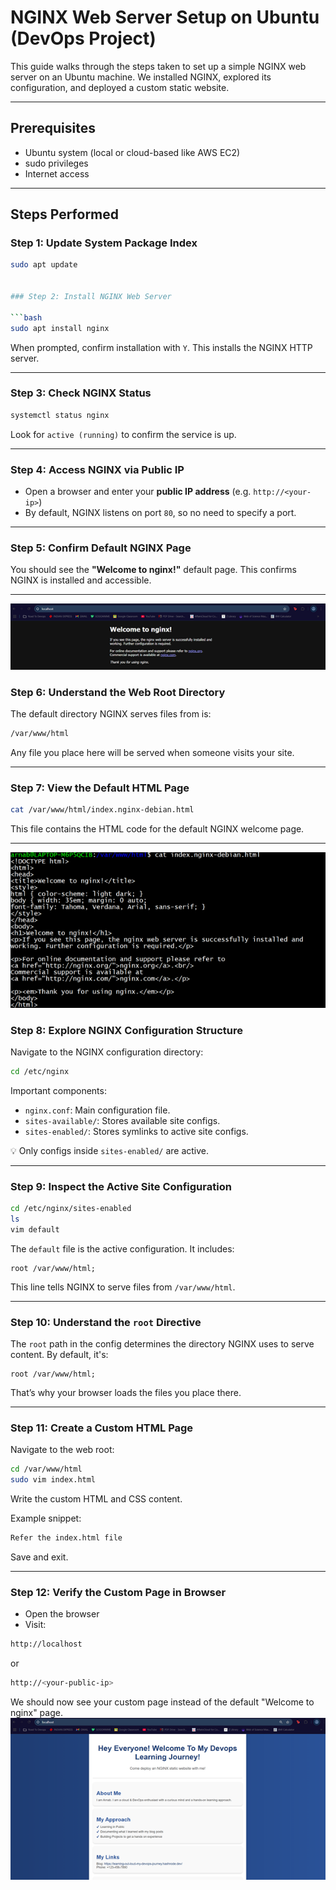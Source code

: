 # NGINX Web Server Setup on Ubuntu (DevOps Project)

This guide walks through the steps taken to set up a simple NGINX web server on an Ubuntu machine. We installed NGINX, explored its configuration, and deployed a custom static website.

---

## Prerequisites

- Ubuntu system (local or cloud-based like AWS EC2)
- sudo privileges
- Internet access

---

## Steps Performed

### Step 1: Update System Package Index

```bash
sudo apt update


### Step 2: Install NGINX Web Server

```bash
sudo apt install nginx
```

When prompted, confirm installation with `Y`. This installs the NGINX HTTP server.

---

### Step 3: Check NGINX Status

```bash
systemctl status nginx
```

Look for `active (running)` to confirm the service is up.

---

### Step 4: Access NGINX via Public IP

* Open a browser and enter your **public IP address** (e.g. `http://<your-ip>`)
* By default, NGINX listens on port `80`, so no need to specify a port.

---

### Step 5: Confirm Default NGINX Page

You should see the **"Welcome to nginx!"** default page.
This confirms NGINX is installed and accessible.

---
![alt text](image-2.png)

### Step 6: Understand the Web Root Directory

The default directory NGINX serves files from is:

```bash
/var/www/html
```

Any file you place here will be served when someone visits your site.

---

### Step 7: View the Default HTML Page

```bash
cat /var/www/html/index.nginx-debian.html
```

This file contains the HTML code for the default NGINX welcome page.

---
![alt text](image-1.png)
### Step 8: Explore NGINX Configuration Structure

Navigate to the NGINX configuration directory:

```bash
cd /etc/nginx
```

Important components:

* `nginx.conf`: Main configuration file.
* `sites-available/`: Stores available site configs.
* `sites-enabled/`: Stores symlinks to active site configs.

💡 Only configs inside `sites-enabled/` are active.

---

### Step 9: Inspect the Active Site Configuration

```bash
cd /etc/nginx/sites-enabled
ls
vim default
```

The `default` file is the active configuration. It includes:

```nginx
root /var/www/html;
```

This line tells NGINX to serve files from `/var/www/html`.

---

### Step 10: Understand the `root` Directive

The `root` path in the config determines the directory NGINX uses to serve content.
By default, it's:

```nginx
root /var/www/html;
```

That’s why your browser loads the files you place there.

---

### Step 11: Create a Custom HTML Page

Navigate to the web root:

```bash
cd /var/www/html
sudo vim index.html
```

Write the custom HTML and CSS content.

Example snippet:

```html
Refer the index.html file
```

Save and exit.

---

### Step 12: Verify the Custom Page in Browser

* Open the browser
* Visit:

```bash
http://localhost
```

or

```bash
http://<your-public-ip>
```

We should now see your custom page instead of the default "Welcome to nginx" page.
![alt text](image.png)
